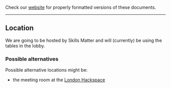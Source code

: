 Check our [website](http://rustaceans.uk/) for
properly formatted versions of these documents.

---

## Location

We are going to be hosted by Skills Matter and will (currently) be using the tables in the lobby.

### Possible alternatives

Possible alternative locations might be:

* the meeting room at the [London Hackspace](https://london.hackspace.org.uk/)
